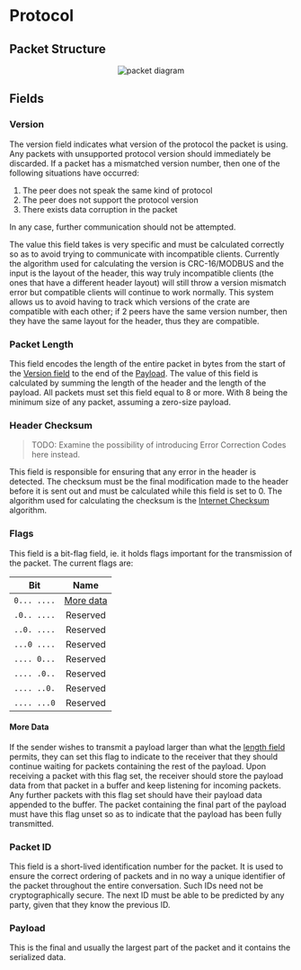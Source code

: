 # Protocol

## Packet Structure

<div align="center">
  <picture>
    <source media="(prefers-color-scheme: light)" srcset="./assets/packet-diagram-light.svg">
    <source media="(prefers-color-scheme: dark)" srcset="./assets/packet-diagram-dark.svg">
    <img alt="packet diagram">
  </picture>
</div>

## Fields

### Version

The version field indicates what version of the protocol the packet is using. Any packets with unsupported protocol version should immediately be discarded. If a packet has a mismatched version number, then one of the following situations have occurred:

1. The peer does not speak the same kind of protocol
2. The peer does not support the protocol version
3. There exists data corruption in the packet

In any case, further communication should not be attempted.

The value this field takes is very specific and must be calculated correctly so as to avoid trying to communicate with incompatible clients. Currently the algorithm used for calculating the version is CRC-16/MODBUS and the input is the layout of the header, this way truly incompatible clients (the ones that have a different header layout) will still throw a version mismatch error but compatible clients will continue to work normally. This system allows us to avoid having to track which versions of the crate are compatible with each other; if 2 peers have the same version number, then they have the same layout for the header, thus they are compatible.

### Packet Length

This field encodes the length of the entire packet in bytes from the start of the [Version field](#version) to the end of the [Payload](#payload). The value of this field is calculated by summing the length of  the header and the length of the payload. All packets must set this field equal to 8 or more. With 8 being the minimum size of any packet, assuming a zero-size payload.

### Header Checksum

> TODO: Examine the possibility of introducing Error Correction Codes here instead.

This field is responsible for ensuring that any error in the header is detected. The checksum must be the final modification made to the header before it is sent out and must be calculated while this field is set to 0. The algorithm used for calculating the checksum is the [Internet Checksum](https://en.wikipedia.org/wiki/Internet_checksum) algorithm.

### Flags

This field is a bit-flag field, ie. it holds flags important for the transmission of the packet. The current flags are:

|     Bit     |          Name           |
|:-----------:|:-----------------------:|
| `0... ....` | [More data](#more-data) |
| `.0.. ....` |        Reserved         |
| `..0. ....` |        Reserved         |
| `...0 ....` |        Reserved         |
| `.... 0...` |        Reserved         |
| `.... .0..` |        Reserved         |
| `.... ..0.` |        Reserved         |
| `.... ...0` |        Reserved         |

#### More Data

If the sender wishes to transmit a payload larger than what the [length field](#packet-length) permits, they can set this flag to indicate to the receiver that they should continue waiting for packets containing the rest of the payload. Upon receiving a packet with this flag set, the receiver should store the payload data from that packet in a buffer and keep listening for incoming packets. Any further packets with this flag set should have their payload data appended to the buffer. The packet containing the final part of the payload must have this flag unset so as to indicate that the payload has been fully transmitted.

### Packet ID

This field is a short-lived identification number for the packet. It is used to ensure the correct ordering of packets and in no way a unique identifier of the packet throughout the entire conversation. Such IDs need not be cryptographically secure. The next ID must be able to be predicted by any party, given that they know the previous ID.

### Payload

This is the final and usually the largest part of the packet and it contains the serialized data.

